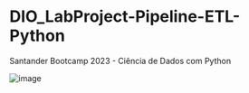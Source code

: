 # DIO_LabProject-Pipeline-ETL-Python
Santander Bootcamp 2023 - Ciência de Dados com Python

![image](https://github.com/aemarque/DIO_LabProject-Pipeline-ETL-Python/assets/136276814/e095b846-196e-427d-acc2-2294e8fb34c2)
